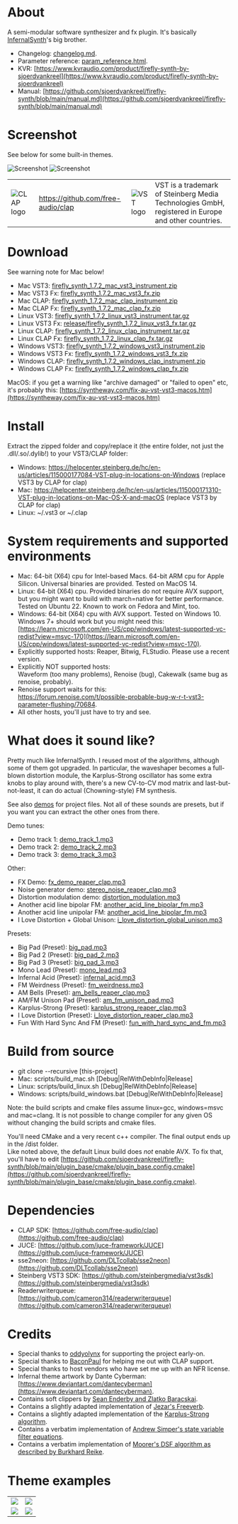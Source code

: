 # About

A semi-modular software synthesizer and fx plugin.
It's basically [InfernalSynth](https://github.com/sjoerdvankreel/infernal-synth)'s big brother.

- Changelog: [changelog.md](changelog.md).
- Parameter reference: [param_reference.html](https://htmlpreview.github.io/?https://github.com/sjoerdvankreel/firefly-synth/blob/main/param_reference.html).
- KVR: [https://www.kvraudio.com/product/firefly-synth-by-sjoerdvankreel](https://www.kvraudio.com/product/firefly-synth-by-sjoerdvankreel)
- Manual: [https://github.com/sjoerdvankreel/firefly-synth/blob/main/manual.md](https://github.com/sjoerdvankreel/firefly-synth/blob/main/manual.md)

# Screenshot

See below for some built-in themes.

![Screenshot](static/screenshot_instrument_firefly_default.png)
![Screenshot](static/screenshot_fx_firefly_default.png)

<table>
  <tr>
    <td><img alt="CLAP logo" src="static/clap_logo.png"/></td>
    <td><a href="https://github.com/free-audio/clap">https://github.com/free-audio/clap</a></td>
    <td><img alt="VST logo" src="static/vst_logo.png"/></td>
    <td>VST is a trademark of Steinberg Media Technologies GmbH, registered in Europe and other countries.</td>
  </tr>
</table>

# Download

See warning note for Mac below!

- Mac VST3: [firefly_synth_1.7.2_mac_vst3_instrument.zip](https://github.com/sjoerdvankreel/firefly-synth-storage/raw/main/release/firefly_synth_1.7.2_mac_vst3_instrument.zip)
- Mac VST3 Fx: [firefly_synth_1.7.2_mac_vst3_fx.zip](https://github.com/sjoerdvankreel/firefly-synth-storage/raw/main/release/firefly_synth_1.7.2_mac_vst3_fx.zip)
- Mac CLAP: [firefly_synth_1.7.2_mac_clap_instrument.zip](https://github.com/sjoerdvankreel/firefly-synth-storage/raw/main/release/firefly_synth_1.7.2_mac_clap_instrument.zip)
- Mac CLAP Fx: [firefly_synth_1.7.2_mac_clap_fx.zip](https://github.com/sjoerdvankreel/firefly-synth-storage/raw/main/release/firefly_synth_1.7.2_mac_clap_fx.zip)
- Linux VST3: [firefly_synth_1.7.2_linux_vst3_instrument.tar.gz](https://github.com/sjoerdvankreel/firefly-synth-storage/raw/main/release/firefly_synth_1.7.2_linux_vst3_instrument.tar.gz)
- Linux VST3 Fx: [release/firefly_synth_1.7.2_linux_vst3_fx.tar.gz](https://github.com/sjoerdvankreel/firefly-synth-storage/raw/main/release/firefly_synth_1.7.2_linux_vst3_fx.tar.gz)
- Linux CLAP: [firefly_synth_1.7.2_linux_clap_instrument.tar.gz](https://github.com/sjoerdvankreel/firefly-synth-storage/raw/main/release/firefly_synth_1.7.2_linux_clap_instrument.tar.gz)
- Linux CLAP Fx: [firefly_synth_1.7.2_linux_clap_fx.tar.gz](https://github.com/sjoerdvankreel/firefly-synth-storage/raw/main/release/firefly_synth_1.7.2_linux_clap_fx.tar.gz)
- Windows VST3: [firefly_synth_1.7.2_windows_vst3_instrument.zip](https://github.com/sjoerdvankreel/firefly-synth-storage/raw/main/release/firefly_synth_1.7.2_windows_vst3_instrument.zip)
- Windows VST3 Fx: [firefly_synth_1.7.2_windows_vst3_fx.zip](https://github.com/sjoerdvankreel/firefly-synth-storage/raw/main/release/firefly_synth_1.7.2_windows_vst3_fx.zip)
- Windows CLAP: [firefly_synth_1.7.2_windows_clap_instrument.zip](https://github.com/sjoerdvankreel/firefly-synth-storage/raw/main/release/firefly_synth_1.7.2_windows_clap_instrument.zip)
- Windows CLAP Fx: [firefly_synth_1.7.2_windows_clap_fx.zip](https://github.com/sjoerdvankreel/firefly-synth-storage/raw/main/release/firefly_synth_1.7.2_windows_clap_fx.zip)

MacOS: if you get a warning like "archive damaged" or "failed to open" etc, it's probably this: 
[https://syntheway.com/fix-au-vst-vst3-macos.htm](https://syntheway.com/fix-au-vst-vst3-macos.htm)

# Install
Extract the zipped folder and copy/replace it (the entire folder, not just the .dll/.so/.dylib!) to your VST3/CLAP folder:

- Windows: https://helpcenter.steinberg.de/hc/en-us/articles/115000177084-VST-plug-in-locations-on-Windows (replace VST3 by CLAP for clap)
- Mac: https://helpcenter.steinberg.de/hc/en-us/articles/115000171310-VST-plug-in-locations-on-Mac-OS-X-and-macOS (replace VST3 by CLAP for clap)
- Linux: ~/.vst3 or ~/.clap

# System requirements and supported environments
- Mac: 64-bit (X64) cpu for Intel-based Macs. 64-bit ARM cpu for Apple Silicon. Universal binaries are provided. Tested on MacOS 14.
- Linux: 64-bit (X64) cpu. Provided binaries do not require AVX support, but you might want to build with march=native for better performance. Tested on Ubuntu 22. Known to work on Fedora and Mint, too.
- Windows: 64-bit (X64) cpu with AVX support. Tested on Windows 10. Windows 7+ should work but you might need this:<br/>[https://learn.microsoft.com/en-US/cpp/windows/latest-supported-vc-redist?view=msvc-170](https://learn.microsoft.com/en-US/cpp/windows/latest-supported-vc-redist?view=msvc-170).
- Explicitly supported hosts: Reaper, Bitwig, FLStudio. Please use a recent version.
- Explicitly NOT supported hosts:<br/>Waveform (too many problems), Renoise (bug), Cakewalk (same bug as renoise, probably).
- Renoise support waits for this:<br/>https://forum.renoise.com/t/possible-probable-bug-w-r-t-vst3-parameter-flushing/70684.
- All other hosts, you'll just have to try and see.

# What does it sound like?
Pretty much like InfernalSynth. I reused most of the algorithms, although some of them got upgraded. In particular,
the waveshaper becomes a full-blown distortion module, the Karplus-Strong oscillator has some extra knobs to play
around with, there's a new CV-to-CV mod matrix and last-but-not-least, it can do actual (Chowning-style) FM synthesis.

See also [demos](https://github.com/sjoerdvankreel/firefly-synth/tree/main/demos) for project files.
Not all of these sounds are presets, but if you want you can extract the other ones from there.

Demo tunes:
- Demo track 1: [demo_track_1.mp3](https://github.com/sjoerdvankreel/firefly-synth-storage/raw/main/render/demo_track_1.mp3)
- Demo track 2: [demo_track_2.mp3](https://github.com/sjoerdvankreel/firefly-synth-storage/raw/main/render/demo_track_2.mp3)
- Demo track 3: [demo_track_3.mp3](https://github.com/sjoerdvankreel/firefly-synth-storage/raw/main/render/demo_track_3.mp3)

Other:
- FX Demo: [fx_demo_reaper_clap.mp3](https://github.com/sjoerdvankreel/firefly-synth-storage/raw/main/render/fx_demo_reaper_clap.mp3)
- Noise generator demo: [stereo_noise_reaper_clap.mp3](https://github.com/sjoerdvankreel/firefly-synth-storage/raw/main/render/stereo_noise_reaper_clap.mp3)
- Distortion modulation demo: [distortion_modulation.mp3](https://github.com/sjoerdvankreel/firefly-synth-storage/raw/main/render/distortion_modulation.mp3)
- Another acid line bipolar FM: [another_acid_line_bipolar_fm.mp3](https://github.com/sjoerdvankreel/firefly-synth-storage/raw/main/render/another_acid_line_bipolar_fm.mp3)
- Another acid line unipolar FM: [another_acid_line_bipolar_fm.mp3](https://github.com/sjoerdvankreel/firefly-synth-storage/raw/main/render/another_acid_line_unipolar_fm.mp3)
- I Love Distortion + Global Unison: [i_love_distortion_global_unison.mp3](https://github.com/sjoerdvankreel/firefly-synth-storage/raw/main/render/i_love_distortion_global_unison.mp3)

Presets:
- Big Pad (Preset): [big_pad.mp3](https://github.com/sjoerdvankreel/firefly-synth-storage/raw/main/render/big_pad.mp3)
- Big Pad 2 (Preset): [big_pad_2.mp3](https://github.com/sjoerdvankreel/firefly-synth-storage/raw/main/render/big_pad_2.mp3)
- Big Pad 3 (Preset): [big_pad_3.mp3](https://github.com/sjoerdvankreel/firefly-synth-storage/raw/main/render/big_pad_3.mp3)
- Mono Lead (Preset): [mono_lead.mp3](https://github.com/sjoerdvankreel/firefly-synth-storage/raw/main/render/mono_lead_reaper_clap.mp3)
- Infernal Acid (Preset): [infernal_acid.mp3](https://github.com/sjoerdvankreel/firefly-synth-storage/raw/main/render/infernal_acid.mp3)
- FM Weirdness (Preset): [fm_weirdness.mp3](https://github.com/sjoerdvankreel/firefly-synth-storage/raw/main/render/fm_weirdness.mp3)
- AM Bells (Preset): [am_bells_reaper_clap.mp3](https://github.com/sjoerdvankreel/firefly-synth-storage/raw/main/render/am_bells_reaper_clap.mp3)
- AM/FM Unison Pad (Preset): [am_fm_unison_pad.mp3](https://github.com/sjoerdvankreel/firefly-synth-storage/raw/main/render/am_fm_unison_pad.mp3)
- Karplus-Strong (Preset): [karplus_strong_reaper_clap.mp3](https://github.com/sjoerdvankreel/firefly-synth-storage/raw/main/render/karplus_strong_reaper_clap.mp3)
- I Love Distortion (Preset): [i_love_distortion_reaper_clap.mp3](https://github.com/sjoerdvankreel/firefly-synth-storage/raw/main/render/i_love_distortion_reaper_clap.mp3)
- Fun With Hard Sync And FM (Preset): [fun_with_hard_sync_and_fm.mp3](https://github.com/sjoerdvankreel/firefly-synth-storage/raw/main/render/fun_with_hard_sync_and_fm.mp3)

# Build from source
- git clone --recursive [this-project]
- Mac: scripts/build_mac.sh [Debug|RelWithDebInfo|Release]
- Linux: scripts/build_linux.sh [Debug|RelWithDebInfo|Release]
- Windows: scripts/build_windows.bat [Debug|RelWithDebInfo|Release]

Note: the build scripts and cmake files assume linux=gcc, windows=msvc and mac=clang.
It is not possible to change compiler for any given OS without changing the build scripts and cmake files.

You'll need CMake and a very recent c++ compiler. The final output ends up in the /dist folder. <br/>
Like noted above, the default Linux build does *not* enable AVX.
To fix that, you'll have to edit [https://github.com/sjoerdvankreel/firefly-synth/blob/main/plugin_base/cmake/plugin_base.config.cmake](https://github.com/sjoerdvankreel/firefly-synth/blob/main/plugin_base/cmake/plugin_base.config.cmake).

# Dependencies
- CLAP SDK: [https://github.com/free-audio/clap](https://github.com/free-audio/clap)
- JUCE: [https://github.com/juce-framework/JUCE](https://github.com/juce-framework/JUCE)
- sse2neon: [https://github.com/DLTcollab/sse2neon](https://github.com/DLTcollab/sse2neon)
- Steinberg VST3 SDK: [https://github.com/steinbergmedia/vst3sdk](https://github.com/steinbergmedia/vst3sdk)
- Readerwriterqueue: [https://github.com/cameron314/readerwriterqueue](https://github.com/cameron314/readerwriterqueue)

# Credits
- Special thanks to [oddyolynx](https://github.com/tank-trax) for supporting the project early-on.
- Special thanks to [BaconPaul](https://baconpaul.org/) for helping me out with CLAP support.
- Special thanks to host vendors who have set me up with an NFR license.
- Infernal theme artwork by Dante Cyberman: [https://www.deviantart.com/dantecyberman](https://www.deviantart.com/dantecyberman).
- Contains soft clippers by [Sean Enderby and Zlatko Baracskai](https://dafx.de/paper-archive/2012/papers/dafx12_submission_45.pdf).
- Contains a slightly adapted implementation of [Jezar's Freeverb](https://github.com/sinshu/freeverb).
- Contains a slightly adapted implementation of the [Karplus-Strong algorithm](https://blog.demofox.org/2016/06/16/synthesizing-a-pluked-string-sound-with-the-karplus-strong-algorithm).
- Contains a verbatim implementation of [Andrew Simper's state variable filter equations](https://cytomic.com/files/dsp/SvfLinearTrapOptimised2.pdf).
- Contains a verbatim implementation of [Moorer's DSF algorithm as described by Burkhard Reike](https://www.verklagekasper.de/synths/dsfsynthesis/dsfsynthesis.html).

# Theme examples

<table>
  <tr>
    <td><img src="static/screenshot_instrument_firefly_pink.png"/></td>
    <td><img src="static/screenshot_instrument_firefly_orange.png"/></td>
  </tr>
  <tr>
    <td><img src="static/screenshot_instrument_firefly_blue.png"/></td>
    <td><img src="static/screenshot_instrument_infernal_default.png"/></td>
  </tr>
</table>
